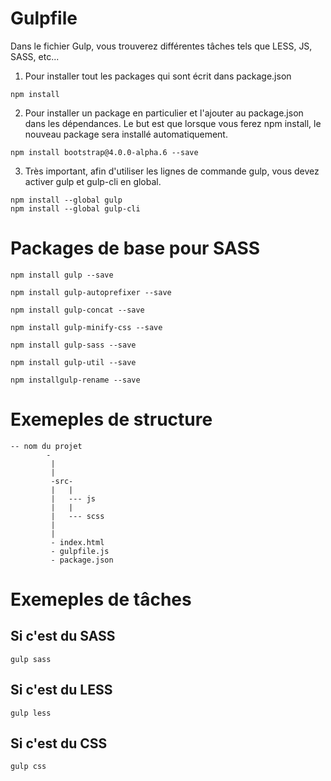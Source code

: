 # Gulpfile

Dans le fichier Gulp, vous trouverez différentes tâches tels que LESS, JS, SASS, etc...

1. Pour installer tout les packages qui sont écrit dans package.json

```
npm install
```

2. Pour installer un package en particulier et l'ajouter au package.json dans les dépendances. Le but est que lorsque vous ferez npm install, le nouveau package sera installé automatiquement.

```
npm install bootstrap@4.0.0-alpha.6 --save
```


3. Très important, afin d'utiliser les lignes de commande gulp, vous devez activer gulp et gulp-cli en global.

```
npm install --global gulp 
npm install --global gulp-cli
```

# Packages de base pour SASS

```
npm install gulp --save
```
```
npm install gulp-autoprefixer --save
```
```
npm install gulp-concat --save
```
```
npm install gulp-minify-css --save
```
```
npm install gulp-sass --save
```
```
npm install gulp-util --save
```
```
npm installgulp-rename --save
```

# Exemeples de structure

```
-- nom du projet 
        -
         |
         |
         -src-
         |   |
         |   --- js
         |   |
         |   --- scss
         |
         |
         - index.html
         - gulpfile.js
         - package.json
 ```
   
       
# Exemeples de tâches


## Si c'est du SASS

```
gulp sass
```

## Si c'est du LESS

```
gulp less
```

## Si c'est du CSS

```
gulp css
```
